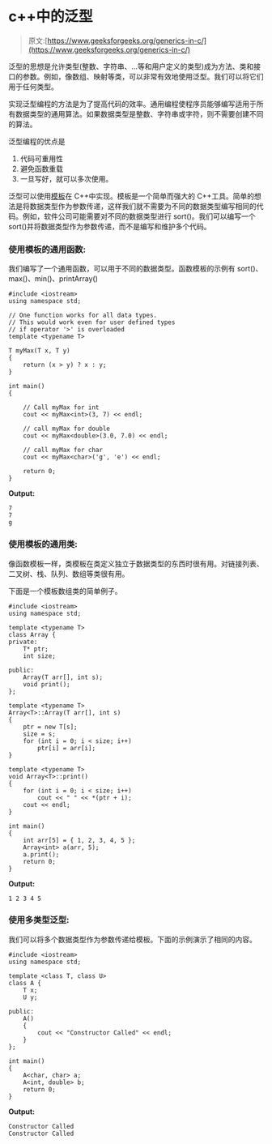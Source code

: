 # c++中的泛型

> 原文:[https://www.geeksforgeeks.org/generics-in-c/](https://www.geeksforgeeks.org/generics-in-c/)

泛型的思想是允许类型(整数、字符串、…等和用户定义的类型)成为方法、类和接口的参数。例如，像数组、映射等类，可以非常有效地使用泛型。我们可以将它们用于任何类型。

实现泛型编程的方法是为了提高代码的效率。通用编程使程序员能够编写适用于所有数据类型的通用算法。如果数据类型是整数、字符串或字符，则不需要创建不同的算法。

泛型编程的优点是

1.  代码可重用性
2.  避免函数重载
3.  一旦写好，就可以多次使用。

泛型可以使用[模板](https://www.geeksforgeeks.org/templates-cpp/)在 C++中实现。模板是一个简单而强大的 C++工具。简单的想法是将数据类型作为参数传递，这样我们就不需要为不同的数据类型编写相同的代码。例如，软件公司可能需要对不同的数据类型进行 sort()。我们可以编写一个 sort()并将数据类型作为参数传递，而不是编写和维护多个代码。

### 使用模板的通用函数:

我们编写了一个通用函数，可以用于不同的数据类型。函数模板的示例有 sort()、max()、min()、printArray()

```
#include <iostream>
using namespace std;

// One function works for all data types.
// This would work even for user defined types
// if operator '>' is overloaded
template <typename T>

T myMax(T x, T y)
{
    return (x > y) ? x : y;
}

int main()
{

    // Call myMax for int
    cout << myMax<int>(3, 7) << endl;

    // call myMax for double
    cout << myMax<double>(3.0, 7.0) << endl;

    // call myMax for char
    cout << myMax<char>('g', 'e') << endl;

    return 0;
}
```

**Output:**

```
7
7
g

```

### 使用模板的通用类:

像函数模板一样，类模板在类定义独立于数据类型的东西时很有用。对链接列表、二叉树、栈、队列、数组等类很有用。

下面是一个模板数组类的简单例子。

```
#include <iostream>
using namespace std;

template <typename T>
class Array {
private:
    T* ptr;
    int size;

public:
    Array(T arr[], int s);
    void print();
};

template <typename T>
Array<T>::Array(T arr[], int s)
{
    ptr = new T[s];
    size = s;
    for (int i = 0; i < size; i++)
        ptr[i] = arr[i];
}

template <typename T>
void Array<T>::print()
{
    for (int i = 0; i < size; i++)
        cout << " " << *(ptr + i);
    cout << endl;
}

int main()
{
    int arr[5] = { 1, 2, 3, 4, 5 };
    Array<int> a(arr, 5);
    a.print();
    return 0;
}
```

**Output:**

```
1 2 3 4 5

```

### 使用多类型泛型:

我们可以将多个数据类型作为参数传递给模板。下面的示例演示了相同的内容。

```
#include <iostream>
using namespace std;

template <class T, class U>
class A {
    T x;
    U y;

public:
    A()
    {
        cout << "Constructor Called" << endl;
    }
};

int main()
{
    A<char, char> a;
    A<int, double> b;
    return 0;
}
```

**Output:**

```
Constructor Called
Constructor Called

```